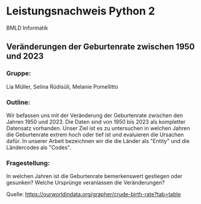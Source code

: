 # Leistungsnachweis Python 2
BMLD Informatik

## Veränderungen der Geburtenrate zwischen 1950 und 2023

### Gruppe:
Lia Müller, Selina Rüdisüli, Melanie Pomellitto

### Outline:

Wir befassen uns mit der Veränderung der Geburtenrate zwischen den Jahren 1950 und 2023. Die Daten sind von 1950 bis 2023 als kompletter Datensatz vorhanden. Unser Ziel ist es zu untersuchen in welchen Jahren die Geburtenrate extrem hoch oder tief ist und evaluieren die Ursachen dafür. In unserer Arbeit bezeichnen wir die die Länder als "Entity" und die Ländercodes als "Codes". 

### Fragestellung:

In welchen Jahren ist die Geburtenrate bemerkenswert gestiegen oder gesunken? Welche Ursprünge veranlassen die Veränderungen?

Quelle: https://ourworldindata.org/grapher/crude-birth-rate?tab=table


